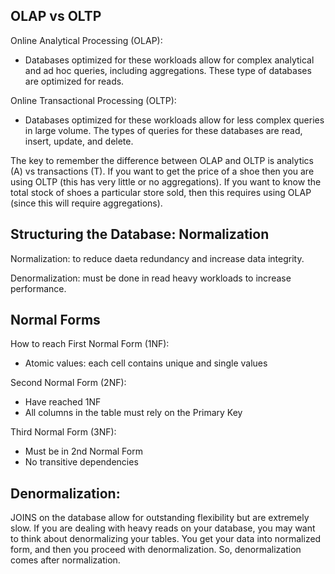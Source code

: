 ## OLAP vs OLTP
Online Analytical Processing (OLAP):
- Databases optimized for these workloads allow for complex analytical and ad hoc queries, including aggregations. These type of databases are optimized for reads.

Online Transactional Processing (OLTP):
- Databases optimized for these workloads allow for less complex queries in large volume. The types of queries for these databases are read, insert, update, and delete.

The key to remember the difference between OLAP and OLTP is analytics (A) vs transactions (T). If you want to get the price of a shoe then you are using OLTP (this has very little or no aggregations). If you want to know the total stock of shoes a particular store sold, then this requires using OLAP (since this will require aggregations).

## Structuring the Database: Normalization
Normalization: to reduce daeta redundancy and increase data integrity.

Denormalization: must be done in read heavy workloads to increase performance.

## Normal Forms
How to reach First Normal Form (1NF):
- Atomic values: each cell contains unique and single values

Second Normal Form (2NF):
- Have reached 1NF
- All columns in the table must rely on the Primary Key

Third Normal Form (3NF):
- Must be in 2nd Normal Form
- No transitive dependencies

## Denormalization:
JOINS on the database allow for outstanding flexibility but are extremely slow. If you are dealing with heavy reads on your database, you may want to think about denormalizing your tables. You get your data into normalized form, and then you proceed with denormalization. So, denormalization comes after normalization.

